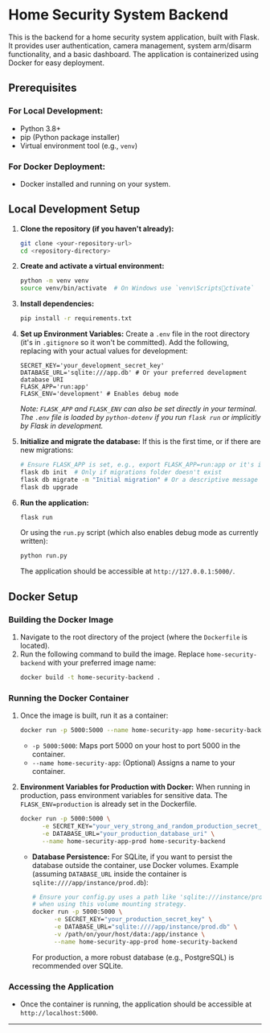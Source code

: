 # Home Security System Backend

This is the backend for a home security system application, built with Flask. It provides user authentication, camera management, system arm/disarm functionality, and a basic dashboard. The application is containerized using Docker for easy deployment.

## Prerequisites

### For Local Development:
*   Python 3.8+
*   pip (Python package installer)
*   Virtual environment tool (e.g., `venv`)

### For Docker Deployment:
*   Docker installed and running on your system.

## Local Development Setup

1.  **Clone the repository (if you haven't already):**
    ```bash
    git clone <your-repository-url>
    cd <repository-directory>
    ```

2.  **Create and activate a virtual environment:**
    ```bash
    python -m venv venv
    source venv/bin/activate  # On Windows use `venv\Scriptsctivate`
    ```

3.  **Install dependencies:**
    ```bash
    pip install -r requirements.txt
    ```

4.  **Set up Environment Variables:**
    Create a `.env` file in the root directory (it's in `.gitignore` so it won't be committed). Add the following, replacing with your actual values for development:
    ```env
    SECRET_KEY='your_development_secret_key'
    DATABASE_URL='sqlite:///app.db' # Or your preferred development database URI
    FLASK_APP='run:app'
    FLASK_ENV='development' # Enables debug mode
    ```
    *Note: `FLASK_APP` and `FLASK_ENV` can also be set directly in your terminal. The `.env` file is loaded by `python-dotenv` if you run `flask run` or implicitly by Flask in development.*

5.  **Initialize and migrate the database:**
    If this is the first time, or if there are new migrations:
    ```bash
    # Ensure FLASK_APP is set, e.g., export FLASK_APP=run:app or it's in .flaskenv/.env
    flask db init  # Only if migrations folder doesn't exist
    flask db migrate -m "Initial migration" # Or a descriptive message for new changes
    flask db upgrade
    ```

6.  **Run the application:**
    ```bash
    flask run
    ```
    Or using the `run.py` script (which also enables debug mode as currently written):
    ```bash
    python run.py
    ```
    The application should be accessible at `http://127.0.0.1:5000/`.

## Docker Setup

### Building the Docker Image
1.  Navigate to the root directory of the project (where the `Dockerfile` is located).
2.  Run the following command to build the image. Replace `home-security-backend` with your preferred image name:
    ```bash
    docker build -t home-security-backend .
    ```

### Running the Docker Container
1.  Once the image is built, run it as a container:
    ```bash
    docker run -p 5000:5000 --name home-security-app home-security-backend
    ```
    *   `-p 5000:5000`: Maps port 5000 on your host to port 5000 in the container.
    *   `--name home-security-app`: (Optional) Assigns a name to your container.

2.  **Environment Variables for Production with Docker:**
    When running in production, pass environment variables for sensitive data. The `FLASK_ENV=production` is already set in the Dockerfile.
    ```bash
    docker run -p 5000:5000 \
          -e SECRET_KEY="your_very_strong_and_random_production_secret_key" \
          -e DATABASE_URL="your_production_database_uri" \
          --name home-security-app-prod home-security-backend
    ```
    *   **Database Persistence:** For SQLite, if you want to persist the database outside the container, use Docker volumes. Example (assuming `DATABASE_URL` inside the container is `sqlite:////app/instance/prod.db`):
        ```bash
        # Ensure your config.py uses a path like 'sqlite:///instance/prod.db' for DATABASE_URL
        # when using this volume mounting strategy.
        docker run -p 5000:5000 \
              -e SECRET_KEY="your_production_secret_key" \
              -e DATABASE_URL="sqlite:////app/instance/prod.db" \
              -v /path/on/your/host/data:/app/instance \
              --name home-security-app-prod home-security-backend
        ```
        For production, a more robust database (e.g., PostgreSQL) is recommended over SQLite.

### Accessing the Application
*   Once the container is running, the application should be accessible at `http://localhost:5000`.

---
